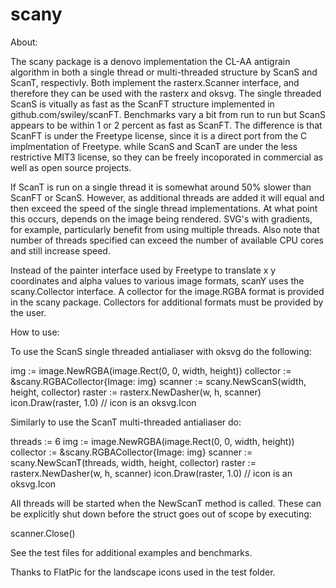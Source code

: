 # scany
About:

The scany package is a denovo implementation the CL-AA antigrain algorithm in both a single thread or multi-threaded structure by ScanS and ScanT, respectivly. Both implement the rasterx.Scanner interface, and therefore they can be used with the rasterx and oksvg. The single threaded ScanS is vitually as fast as the ScanFT structure implemented in github.com/swiley/scanFT. Benchmarks vary a bit from run to run but ScanS appears to be within 1 or 2 percent as fast as ScanFT. The difference is that ScanFT is under the Freetype license, since it is a direct port from the C implmentation of Freetype. while ScanS and ScanT are under the less restrictive MIT3 license, so they can be freely incoporated in commercial as well as open source projects.

If ScanT is run on a single thread it is somewhat around 50% slower than ScanFT or ScanS. However, as additional threads are added it will equal and then exceed the speed of the single thread implementations. At what point this occurs, depends on the image being rendered. SVG's with gradients, for example, particularly benefit from using multiple threads. Also note that number of threads specified can exceed the number of available CPU cores and still increase speed.

Instead of the painter interface used by Freetype to translate x y coordinates and alpha values to various image formats, scanY uses the scany.Collector interface. A collector for the image.RGBA format is provided in the scany package. Collectors for additional formats must be provided by the user.

How to use:

To use the ScanS single threaded antialiaser with oksvg do the following:

img := image.NewRGBA(image.Rect(0, 0, width, height))
collector := &scany.RGBACollector{Image: img}
scanner := scany.NewScanS(width, height, collector)
raster := rasterx.NewDasher(w, h, scanner)
icon.Draw(raster, 1.0) // icon is an oksvg.Icon

Similarly to use the ScanT multi-threaded antialiaser do:

threads := 6
img := image.NewRGBA(image.Rect(0, 0, width, height))
collector := &scany.RGBACollector{Image: img}
scanner := scany.NewScanT(threads, width, height, collector)
raster := rasterx.NewDasher(w, h, scanner)
icon.Draw(raster, 1.0) // icon is an oksvg.Icon

All threads will be started when the NewScanT method is called. These can be explicitly shut down before the struct goes out of scope by executing: 

scanner.Close()

See the test files for additional examples and benchmarks.

Thanks to FlatPic for the landscape icons used in the test folder.






